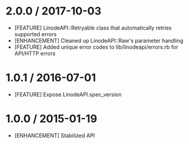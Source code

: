 # 2.0.0 / 2017-10-03

* [FEATURE] LinodeAPI::Retryable class that automatically retries supported errors
* [ENHANCEMENT] Cleaned up LinodeAPI::Raw's parameter handling
* [FEATURE] Added unique error codes to lib/linodeapi/errors.rb for API/HTTP errors

# 1.0.1 / 2016-07-01

* [FEATURE] Expose LinodeAPI.spec_version

# 1.0.0 / 2015-01-19

* [ENHANCEMENT] Stabilized API

